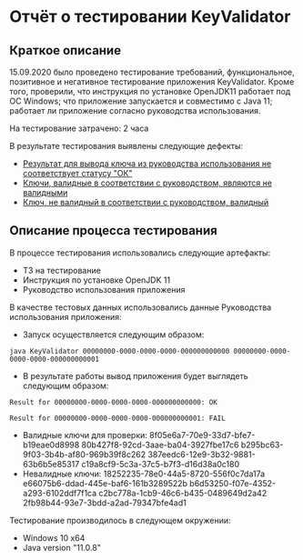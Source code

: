 # Отчёт о тестировании KeyValidator

## Краткое описание

15.09.2020 было проведено тестирование требований, функциональное, позитивное и негативное тестирование приложения KeyValidator. Кроме того, проверили, что инструкция по установке OpenJDK11 работает под ОС Windows; что приложение запускается и совместимо с Java 11;  работает ли приложение согласно руководства использования.

На тестирование затрачено: 2 часа

В результате тестирования выявлены следующие дефекты:
* [Результат для вывода ключа из руководства использования не соответствует статусу "ОК"](https://github.com/Elizaveta-m/KeyValidator/issues/1#issue-707751801)
* [Ключи, валидные в соответствии с руководством, являются не валидными](https://github.com/Elizaveta-m/KeyValidator/issues/3)
* [Ключ, не валидный в соответствии с руководством, валидный](https://github.com/Elizaveta-m/KeyValidator/issues/4)

## Описание процесса тестирования

В процессе тестирования использовались следующие артефакты:
* ТЗ на тестирование
* Инструкция по установке OpenJDK 11
* Руководство использования приложения


В качестве тестовых данных использовались данные Руководства использования приложения:
* Запуск осуществляется следующим образом:

`java KeyValidator 00000000-0000-0000-0000-000000000000 00000000-0000-0000-0000-000000000001`
* В результате работы вывод приложения будет выглядеть следующим образом:

`Result for 00000000-0000-0000-0000-000000000000: OK`

`Result for 00000000-0000-0000-0000-000000000001: FAIL`
* Валидные ключи для проверки:
8f05e6a7-70e9-33d7-bfe7-b19eae0d8998
80b427f8-92cd-3aae-ba04-3927fbe17c6
b295bc63-9f03-3b4b-af80-969b39f8c262
387eedc6-12e9-3b32-9881-63b6b5e85317
c19a8cf9-5c3a-37c5-b7f3-d16d38a0c180
* Невалидные ключи:
18252235-78e0-44a5-8720-556f0c7da17a
e66075b6-ddad-445e-baf6-161b3289522b
b6d53250-f07e-4352-a293-6102ddf7f1ca
c2bc778a-1cb9-46c6-b435-0489649d2a42
2fb98b44-93e7-3bdd-a2ad-79347bfe4ad1

Тестирование производилось в следующем окружении:
* Windows 10 x64
* Java version "11.0.8"
